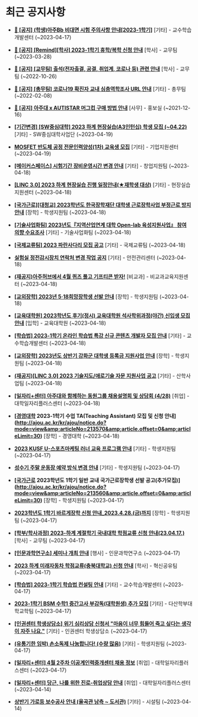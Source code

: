 # 최근 공지사항

* **[📌 [공지] (학생)아주Bb 비대면 시험 주의사항 안내[2023-1학기]](http://ajou.ac.kr/kr/ajou/notice.do?mode=view&amp;articleNo=213543&amp;article.offset=0&amp;articleLimit=30)**
 [기타] - 교수학습개발센터 (~2023-04-17)

* **[📌 [공지] [Remind][학사] 2023-1학기 휴학/복학 신청 안내](http://ajou.ac.kr/kr/ajou/notice.do?mode=view&amp;articleNo=212711&amp;article.offset=0&amp;articleLimit=30)**
 [학사] - 교무팀 (~2023-03-28)

* **[📌 [공지] [교무팀] 출석(전자출결, 공결, 취업계, 코로나 등) 관련 안내](http://ajou.ac.kr/kr/ajou/notice.do?mode=view&amp;articleNo=205552&amp;article.offset=0&amp;articleLimit=30)**
 [학사] - 교무팀 (~2022-10-26)

* **[📌 [공지] [총무팀] 코로나19 확진자 교내 심층역학조사 URL 안내](http://ajou.ac.kr/kr/ajou/notice.do?mode=view&amp;articleNo=180493&amp;article.offset=0&amp;articleLimit=30)**
 [기타] - 총무팀 (~2022-02-08)

* **[📌 [공지] 아주대 x AUTISTAR 머그컵 구매 방법 안내](http://ajou.ac.kr/kr/ajou/notice.do?mode=view&amp;articleNo=147976&amp;article.offset=0&amp;articleLimit=30)**
 [사무] - 홍보실 (~2021-12-16)

* **[[기간변경] [SW중심대학] 2023 하계 현장실습(A3인턴십) 학생 모집 (~04.22)](http://ajou.ac.kr/kr/ajou/notice.do?mode=view&amp;articleNo=213638&amp;article.offset=0&amp;articleLimit=30)**
 [기타] - SW중심대학사업단 (~2023-04-19)

* **[MOSFET 반도체 공정 전문인력양성(1차) 교육생 모집](http://ajou.ac.kr/kr/ajou/notice.do?mode=view&amp;articleNo=213636&amp;article.offset=0&amp;articleLimit=30)**
 [기타] - 기업지원센터 (~2023-04-19)

* **[[메이커스페이스] 시험기간 장비운영시간 변경 안내](http://ajou.ac.kr/kr/ajou/notice.do?mode=view&amp;articleNo=213631&amp;article.offset=0&amp;articleLimit=30)**
 [기타] - 창업지원팀 (~2023-04-18)

* **[[LINC 3.0] 2023 하계 현장실습 진행 일정안내(★재학생 대상)](http://ajou.ac.kr/kr/ajou/notice.do?mode=view&amp;articleNo=213627&amp;article.offset=0&amp;articleLimit=30)**
 [기타] - 현장실습지원센터 (~2023-04-18)

* **[[국가근로][대청교] 2023학년도 한국장학재단 대학생 근로장학사업 부정근로 방지 안내](http://ajou.ac.kr/kr/ajou/notice.do?mode=view&amp;articleNo=213610&amp;article.offset=0&amp;articleLimit=30)**
 [장학] - 학생지원팀 (~2023-04-18)

* **[[기술사업화팀] 2023년도『지역산업연계 대학 Open-lab 육성지원사업』 참여 의향 수요조사](http://ajou.ac.kr/kr/ajou/notice.do?mode=view&amp;articleNo=213603&amp;article.offset=0&amp;articleLimit=30)**
 [기타] - 기술사업화팀 (~2023-04-18)

* **[[국제교류팀] 2023 파란사다리 모집 공고](http://ajou.ac.kr/kr/ajou/notice.do?mode=view&amp;articleNo=213593&amp;article.offset=0&amp;articleLimit=30)**
 [기타] - 국제교류팀 (~2023-04-18)

* **[실험실 정전감시장치 연락처 변경 작업 공지](http://ajou.ac.kr/kr/ajou/notice.do?mode=view&amp;articleNo=213588&amp;article.offset=0&amp;articleLimit=30)**
 [기타] - 안전관리센터 (~2023-04-18)

* **[(재공지)아주허브에서 4월 퀴즈 풀고 기프티콘 받자!](http://ajou.ac.kr/kr/ajou/notice.do?mode=view&amp;articleNo=213583&amp;article.offset=0&amp;articleLimit=30)**
 [비교과] - 비교과교육지원센터 (~2023-04-18)

* **[[교외장학] 2023년 5·18희망장학생 선발 안내](http://ajou.ac.kr/kr/ajou/notice.do?mode=view&amp;articleNo=213581&amp;article.offset=0&amp;articleLimit=30)**
 [장학] - 학생지원팀 (~2023-04-18)

* **[[교육대학원] 2023학년도 후기(정시) 교육대학원 석사학위과정(야간) 신입생 모집 안내](http://ajou.ac.kr/kr/ajou/notice.do?mode=view&amp;articleNo=213580&amp;article.offset=0&amp;articleLimit=30)**
 [입학] - 교육대학원 (~2023-04-18)

* **[[학습법] 2023-1학기 온라인 학습법 특강 신규 콘텐츠 개발자 모집 안내](http://ajou.ac.kr/kr/ajou/notice.do?mode=view&amp;articleNo=213579&amp;article.offset=0&amp;articleLimit=30)**
 [기타] - 교수학습개발센터 (~2023-04-18)

* **[[교외장학] 2023년도 상반기 강화군 대학생 등록금 지원사업 안내](http://ajou.ac.kr/kr/ajou/notice.do?mode=view&amp;articleNo=213577&amp;article.offset=0&amp;articleLimit=30)**
 [장학] - 학생지원팀 (~2023-04-18)

* **[(재공지)[LINC 3.0] 2023 기술지도/애로기술 자문 지원사업 공고](http://ajou.ac.kr/kr/ajou/notice.do?mode=view&amp;articleNo=213575&amp;article.offset=0&amp;articleLimit=30)**
 [기타] - 산학사업팀 (~2023-04-18)

* **[[일자리+센터] 아주대와 함께하는 동원그룹 채용설명회 및 상담회 (4/28)](http://ajou.ac.kr/kr/ajou/notice.do?mode=view&amp;articleNo=213573&amp;article.offset=0&amp;articleLimit=30)**
 [취업] - 대학일자리플러스센터 (~2023-04-18)

* **[[경영대학](추가모집중) 2023-1학기 수업 TA(Teaching Assistant) 모집 및 신청 안내](http://ajou.ac.kr/kr/ajou/notice.do?mode=view&amp;articleNo=213570&amp;article.offset=0&amp;articleLimit=30)**
 [장학] - 경영대학 (~2023-04-18)

* **[2023 KUSF U-스포츠마케팅 러너 교육 프로그램 안내](http://ajou.ac.kr/kr/ajou/notice.do?mode=view&amp;articleNo=213564&amp;article.offset=0&amp;articleLimit=30)**
 [기타] - 학생지원팀 (~2023-04-17)

* **[성수기 주말 운동장 예약 방식 변경 안내](http://ajou.ac.kr/kr/ajou/notice.do?mode=view&amp;articleNo=213562&amp;article.offset=0&amp;articleLimit=30)**
 [기타] - 학생지원팀 (~2023-04-17)

* **[[국가근로](학부생) 2023학년도 1학기 일반 교내 국가근로장학생 선발 공고(추가모집)](http://ajou.ac.kr/kr/ajou/notice.do?mode=view&amp;articleNo=213560&amp;article.offset=0&amp;articleLimit=30)**
 [장학] - 학생지원팀 (~2023-04-17)

* **[2023학년도 1학기 바르게장학 신청 안내_2023.4.28.(금)까지](http://ajou.ac.kr/kr/ajou/notice.do?mode=view&amp;articleNo=213549&amp;article.offset=0&amp;articleLimit=30)**
 [장학] - 학생지원팀 (~2023-04-17)

* **[[학부/학사과정] 2023-하계 계절학기 국내대학 학점교류 신청 안내(23.04.17.)](http://ajou.ac.kr/kr/ajou/notice.do?mode=view&amp;articleNo=213538&amp;article.offset=0&amp;articleLimit=30)**
 [학사] - 교무팀 (~2023-04-17)

* **[[인문과학연구소] 세미나 개최 안내](http://ajou.ac.kr/kr/ajou/notice.do?mode=view&amp;articleNo=213525&amp;article.offset=0&amp;articleLimit=30)**
 [행사] - 인문과학연구소 (~2023-04-17)

* **[2023 하계 미래자동차 학점교류(충북대학교) 신청 안내](http://ajou.ac.kr/kr/ajou/notice.do?mode=view&amp;articleNo=213517&amp;article.offset=0&amp;articleLimit=30)**
 [학사] - 혁신공유팀 (~2023-04-17)

* **[[학습법] 2023-1학기 학습법 컨설팅 안내](http://ajou.ac.kr/kr/ajou/notice.do?mode=view&amp;articleNo=213508&amp;article.offset=0&amp;articleLimit=30)**
 [기타] - 교수학습개발센터 (~2023-04-17)

* **[2023-1학기 BSM 수학1 중간고사 부감독(대학원생) 추가 모집](http://ajou.ac.kr/kr/ajou/notice.do?mode=view&amp;articleNo=213501&amp;article.offset=0&amp;articleLimit=30)**
 [기타] - 다산학부대학교학팀 (~2023-04-17)

* **[[인권센터 학생상담소] 위기 심리상담 신청서 &quot;마음이 너무 힘들어 죽고 싶다는 생각이 자주 나요.&quot;](http://ajou.ac.kr/kr/ajou/notice.do?mode=view&amp;articleNo=213500&amp;article.offset=0&amp;articleLimit=30)**
 [기타] - 인권센터 학생상담소 (~2023-04-17)

* **[(유통기한 임박) 손소독제 나눔합니다! (수량 많음)](http://ajou.ac.kr/kr/ajou/notice.do?mode=view&amp;articleNo=213499&amp;article.offset=0&amp;articleLimit=30)**
 [기타] - 학생지원팀 (~2023-04-17)

* **[[일자리+센터] 4월 2주차 이공계인력중개센터 채용 정보](http://ajou.ac.kr/kr/ajou/notice.do?mode=view&amp;articleNo=213498&amp;article.offset=0&amp;articleLimit=30)**
 [취업] - 대학일자리플러스센터 (~2023-04-17)

* **[[일자리+센터] 당근, 나를 위한 진로-취업상담 안내](http://ajou.ac.kr/kr/ajou/notice.do?mode=view&amp;articleNo=213486&amp;article.offset=0&amp;articleLimit=30)**
 [취업] - 대학일자리플러스센터 (~2023-04-14)

* **[상반기 가로등 보수공사 안내 (율곡관 남측 ~ 도서관)](http://ajou.ac.kr/kr/ajou/notice.do?mode=view&amp;articleNo=213482&amp;article.offset=0&amp;articleLimit=30)**
 [기타] - 시설팀 (~2023-04-14)
